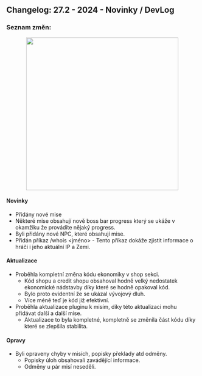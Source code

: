 ## Changelog: 27.2 - 2024 - Novinky / DevLog

### Seznam změn:

<div align="center">
<img src="https://github.com/NeverLandServer/Changelogs/assets/9441083/30d13519-8a9f-4167-bea7-01c97538fffc" height="400">
</div>


#### Novinky
- Přidány nové mise
- Některé mise obsahují nově boss bar progress který se ukáže v okamžiku že provádíte nějaký progress.
- Byli přidány nové NPC, které obsahují mise.
- Přidán příkaz /whois <jméno> - Tento příkaz dokáže zjistit informace o hráči i jeho aktuální IP a Zemi.

#### Aktualizace
- Proběhla kompletní změna kódu ekonomiky v shop sekci.
  - Kód shopu a credit shopu obsahoval hodně velký nedostatek ekonomické nádstavby díky které se hodně opakoval kód.
  - Bylo proto evidentní že se ukázal vývojový dluh.
  - Více méně teď je kód již efektivní.
- Proběhla aktualizace pluginu k misím, díky této aktualizaci mohu přidávat další a další mise.
  - Aktualizace to byla kompletné, kompletně se změnila část kódu díky které se zlepšila stabilita.

#### Opravy
- Byli opraveny chyby v misích, popisky překlady atd odměny.
  - Popisky úloh obsahovali zavádějící informace.
  - Odměny u pár misí neseděli.
